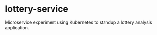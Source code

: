 # lottery-service
Microservice experiment using Kubernetes to standup a lottery analysis application.
